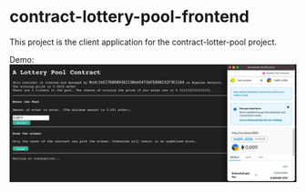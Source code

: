 # contract-lottery-pool-frontend

This project is the client application for the contract-lotter-pool project.

Demo:
![Alt text](./demo.jpg?raw=true 'Demo')

